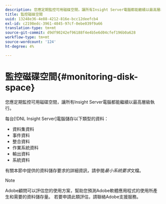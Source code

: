 ```yaml
---
description: 您應定期監控可用磁碟空間，讓所有Insight Server電腦都能繼續以最高層級執行。
title: 監控磁碟空間
uuid: 13248e36-4e88-4212-816e-bcc12deefcb4
exl-id: c2198edc-3961-4845-97cf-0ebe039f9a66
translation-type: tm+mt
source-git-commit: d9df90242ef96188f4e4b5e6d04cfef196b0a628
workflow-type: tm+mt
source-wordcount: '124'
ht-degree: 4%

---
```


# 監控磁碟空間{#monitoring-disk-space}

您應定期監控可用磁碟空間，讓所有Insight Server電腦都能繼續以最高層級執行。

每台[!DNL Insight Server]電腦儲存以下類型的資料：

* 資料集資料
* 事件資料
* 整合資料
* 作業系統資料
* 輸出資料
* 系統資料

有關本節中提供的資料儲存要求的詳細資訊，請參閱&#x200B;*最小系統要求*&#x200B;文檔。

>[!NOTE]
>
>Adobe顧問可以評估您的使用方案，幫助您預測Adobe軟體應用程式的使用所產生和需要的資料儲存量。 若要申請此類評估，請聯絡Adobe支援服務。
